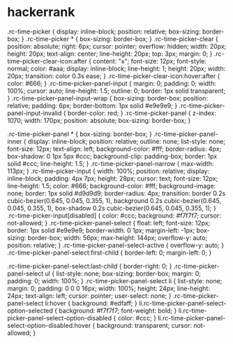 # hackerrank
.rc-time-picker {
display: inline-block;
position: relative;
box-sizing: border-box;
}
.rc-time-picker * {
box-sizing: border-box;
}
.rc-time-picker-clear {
position: absolute;
right: 6px;
cursor: pointer;
overflow: hidden;
width: 20px;
height: 20px;
text-align: center;
line-height: 20px;
top: 3px;
margin: 0;
}
.rc-time-picker-clear-icon:after {
content: "x";
font-size: 12px;
font-style: normal;
color: #aaa;
display: inline-block;
line-height: 1;
height: 20px;
width: 20px;
transition: color 0.3s ease;
}
.rc-time-picker-clear-icon:hover:after {
color: #666;
}
.rc-time-picker-panel-input {
margin: 0;
padding: 0;
width: 100%;
cursor: auto;
line-height: 1.5;
outline: 0;
border: 1px solid transparent;
}
.rc-time-picker-panel-input-wrap {
box-sizing: border-box;
position: relative;
padding: 6px;
border-bottom: 1px solid #e9e9e9;
}
.rc-time-picker-panel-input-invalid {
border-color: red;
}
.rc-time-picker-panel {
z-index: 1070;
width: 170px;
position: absolute;
box-sizing: border-box;
}

.rc-time-picker-panel * {
box-sizing: border-box;
}
.rc-time-picker-panel-inner {
display: inline-block;
position: relative;
outline: none;
list-style: none;
font-size: 12px;
text-align: left;
background-color: #fff;
border-radius: 4px;
box-shadow: 0 1px 5px #ccc;
background-clip: padding-box;
border: 1px solid #ccc;
line-height: 1.5;
}
.rc-time-picker-panel-narrow {
max-width: 113px;
}
.rc-time-picker-input {
width: 100%;
position: relative;
display: inline-block;
padding: 4px 7px;
height: 28px;
cursor: text;
font-size: 12px;
line-height: 1.5;
color: #666;
background-color: #fff;
background-image: none;
border: 1px solid #d9d9d9;
border-radius: 4px;
transition: border 0.2s cubic-bezier(0.645, 0.045, 0.355, 1), background 0.2s cubic-bezier(0.645, 0.045, 0.355, 1),
box-shadow 0.2s cubic-bezier(0.645, 0.045, 0.355, 1);
}
.rc-time-picker-input[disabled] {
color: #ccc;
background: #f7f7f7;
cursor: not-allowed;
}
.rc-time-picker-panel-select {
float: left;
font-size: 12px;
border: 1px solid #e9e9e9;
border-width: 0 1px;
margin-left: -1px;
box-sizing: border-box;
width: 56px;
max-height: 144px;
overflow-y: auto;
position: relative;
}
.rc-time-picker-panel-select-active {
overflow-y: auto;
}
.rc-time-picker-panel-select:first-child {
border-left: 0;
margin-left: 0;
}

.rc-time-picker-panel-select:last-child {
border-right: 0;
}
.rc-time-picker-panel-select ul {
list-style: none;
box-sizing: border-box;
margin: 0;
padding: 0;
width: 100%;
}
.rc-time-picker-panel-select li {
list-style: none;
margin: 0;
padding: 0 0 0 16px;
width: 100%;
height: 24px;
line-height: 24px;
text-align: left;
cursor: pointer;
user-select: none;
}
.rc-time-picker-panel-select li:hover {
background: #edfaff;
}
li.rc-time-picker-panel-select-option-selected {
background: #f7f7f7;
font-weight: bold;
}
li.rc-time-picker-panel-select-option-disabled {
color: #ccc;
}
li.rc-time-picker-panel-select-option-disabled:hover {
background: transparent;
cursor: not-allowed;
}
